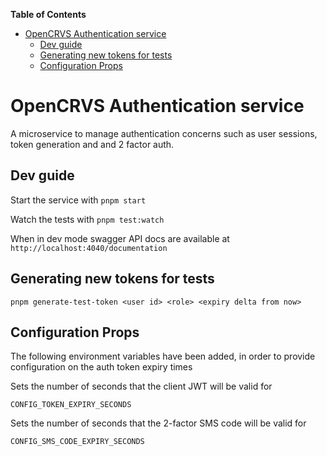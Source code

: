 <!-- START doctoc generated TOC please keep comment here to allow auto update -->
<!-- DON'T EDIT THIS SECTION, INSTEAD RE-RUN doctoc TO UPDATE -->

**Table of Contents**

- [OpenCRVS Authentication service](#opencrvs-authentication-service)
  - [Dev guide](#dev-guide)
  - [Generating new tokens for tests](#generating-new-tokens-for-tests)
  - [Configuration Props](#configuration-props)

<!-- END doctoc generated TOC please keep comment here to allow auto update -->

# OpenCRVS Authentication service

A microservice to manage authentication concerns such as user sessions, token generation and and 2 factor auth.

## Dev guide

Start the service with `pnpm start`

Watch the tests with `pnpm test:watch`

When in dev mode swagger API docs are available at `http://localhost:4040/documentation`

## Generating new tokens for tests

`pnpm generate-test-token <user id> <role> <expiry delta from now>`

## Configuration Props

The following environment variables have been added, in order to provide configuration on the auth token expiry times

Sets the number of seconds that the client JWT will be valid for

`CONFIG_TOKEN_EXPIRY_SECONDS`

Sets the number of seconds that the 2-factor SMS code will be valid for

`CONFIG_SMS_CODE_EXPIRY_SECONDS`
